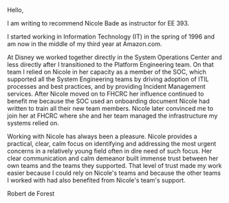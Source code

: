Hello,

I am writing to recommend Nicole Bade as instructor for EE 393.

I started working in Information Technology (IT) in the spring of 1996 and am
now in the middle of my third year at Amazon.com. 

At Disney we worked together directly in the System Operations Center and less
directly after I transitioned to the Platform Engineering team. On that team
I relied on Nicole in her capacity as a member of the SOC, which supported all
the System Engineering teams by driving adoption of ITIL processes and best
practices, and by providing Incident Management services. After Nicole moved
on to FHCRC her influence continued to benefit me because the SOC used an
onboarding document Nicole had written to train all their new team members.
Nicole later convinced me to join her at FHCRC where she and her team managed
the infrastructure my systems relied on.

Working with Nicole has always been a pleasure. Nicole provides a practical,
clear, calm focus on identifying and addressing the most urgent concerns in a
relatively young field often in dire need of such focus. Her clear
communication and calm demeanor built immense trust between her own teams and
the teams they supported. That level of trust made my work easier because I
could rely on Nicole's teams and because the other teams I worked with had
also benefited from Nicole's team's support.

Robert de Forest
